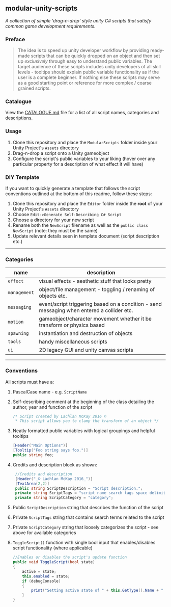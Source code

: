 ## modular-unity-scripts
*A collection of simple 'drag-n-drop' style unity C# scripts that satisfy common game development requirements.*

### Preface

> The idea is to speed up unity developer workflow by providing ready-made scripts that can be quickly dropped on an object and then set up *exclusively* through easy to understand public variables.
The target audience of these scripts includes unity developers of all skill levels - tooltips should explain public variable functionality as if the user is a complete beginner.
If nothing else these scripts may serve as a good starting point or reference for more complex / coarse grained scripts.

### Catalogue

View the [CATALOGUE.md](./CATALOGUE.md) file for a list of all script names, categories and descriptions.

### Usage

1. Clone this repository and place the `ModularScripts` folder inside your Unity Project's `Assets` directory
2. Drag-n-drop a script onto a Unity gameobject
3. Configure the script's public variables to your liking (hover over any particular property for a description of what effect it will have)

### DIY Template

If you want to quickly generate a template that follows the script conventions outlined at the bottom of this readme, follow these steps:

1. Clone this repository and place the `Editor` folder inside the **root** of your Unity Project's `Assets` directory
2. Choose `Edit->Generate Self-Describing C# Script`
3. Choose a directory for your new script
4. Rename both the `NewScript` filename as well as the `public class NewScript` (note: they must be the same)
5. Update relevant details seen in template document (script description etc.)

---

### Categories

| name | description |
| --- | --- |
| `effect`      | visual effects - aesthetic stuff that looks pretty |
| `management`  | object/file management - toggling / renaming of objects etc. |
| `messaging`   | event/script triggering based on a condition - send messaging when entered a collider etc. |
| `motion`      | gameobject/character movement whether it be transform or physics based |
| `spawning`    | instantiation and destruction of objects |
| `tools`       | handy miscellaneous scripts |
| `ui`          | 2D legacy GUI and unity canvas scripts |

---

### Conventions

All scripts must have a:

1. PascalCase name - e.g. `ScriptName`
2. Self-describing comment at the beginning of the class detailing the author, year and function of the script

   ~~~csharp
   /* Script created by Lachlan McKay 2016 ©
    * This script allows you to clamp the transform of an object */
   ~~~
   
3. Neatly formatted public variables with logical groupings and helpful tooltips
   
   ~~~csharp
   [Header("Main Options")]
   [Tooltip("Foo string says foo.")]
   public string foo;
   ~~~
   
4. Credits and description block as shown:

   ~~~csharp
   	//Credits and description
	[Header("_© Lachlan McKay 2016_")]
	[TextArea(2,2)]
	public string ScriptDescription = "Script description.";
    private string ScriptTags = "script name search tags space delimited";
    private string ScriptCategory = "category";
   ~~~
   
5. Public `ScriptDescription` string that describes the function of the script
6. Private `ScriptTags` string that contains search terms related to the script
7. Private `ScriptCategory` string that loosely categorizes the script - see above for available categories
8. `ToggleScript()` function with single bool input that enables/disables script functionality (where applicable)

   ~~~csharp
   //Enables or disables the script's update function
   public void ToggleScript(bool state)
   {
       active = state;
       this.enabled = state;
       if (debugConsole)
       {
           print("Setting active state of " + this.GetType().Name + " script to: " + state + " at time: " + Time.time);
       }
   }
   ~~~